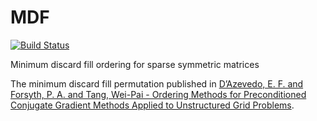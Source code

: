 # MDF

[![Build Status](https://github.com/6uil13/MDF.jl/actions/workflows/CI.yml/badge.svg?branch=main)](https://github.com/6uil13/MDF.jl/actions/workflows/CI.yml?query=branch%3Amain)

Minimum discard fill ordering for sparse symmetric matrices

The minimum discard fill permutation published in [D’Azevedo, E. F. and Forsyth, P. A. and Tang, Wei-Pai - Ordering Methods for Preconditioned Conjugate Gradient Methods Applied to Unstructured Grid Problems](https://doi.org/10.1137/0613057).
